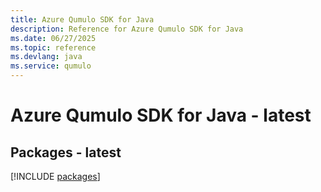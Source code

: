 ```yaml
---
title: Azure Qumulo SDK for Java
description: Reference for Azure Qumulo SDK for Java
ms.date: 06/27/2025
ms.topic: reference
ms.devlang: java
ms.service: qumulo
---
```

# Azure Qumulo SDK for Java - latest
## Packages - latest
[!INCLUDE [packages](qumulo-index.md)]